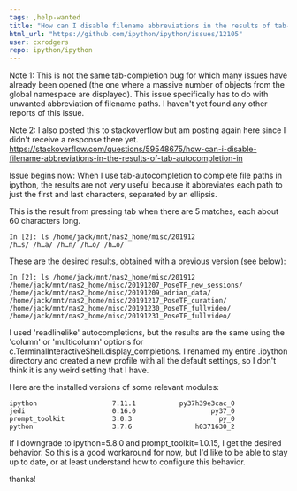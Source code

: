 ```yaml
---
tags: ,help-wanted
title: "How can I disable filename abbreviations in the results of tab-autocompletion?"
html_url: "https://github.com/ipython/ipython/issues/12105"
user: cxrodgers
repo: ipython/ipython
---
```


Note 1: This is not the same tab-completion bug for which many issues have already been opened (the one where a massive number of objects from the global namespace are displayed). This issue specifically has to do with unwanted abbreviation of filename paths. I haven't yet found any other reports of this issue.

Note 2: I also posted this to stackoverflow but am posting again here since I didn't receive a response there yet.
https://stackoverflow.com/questions/59548675/how-can-i-disable-filename-abbreviations-in-the-results-of-tab-autocompletion-in

Issue begins now:
When I use tab-autocompletion to complete file paths in ipython, the results are not very useful because it abbreviates each path to just the first and last characters, separated by an ellipsis.

This is the result from pressing tab when there are 5 matches, each about 60 characters long.
```
In [2]: ls /home/jack/mnt/nas2_home/misc/201912
/h…s/ /h…a/ /h…n/ /h…o/ /h…o/
```

These are the desired results, obtained with a previous version (see below):
```
In [2]: ls /home/jack/mnt/nas2_home/misc/201912
/home/jack/mnt/nas2_home/misc/20191207_PoseTF_new_sessions/ 
/home/jack/mnt/nas2_home/misc/20191209_adrian_data/         
/home/jack/mnt/nas2_home/misc/20191217_PoseTF_curation/     
/home/jack/mnt/nas2_home/misc/20191230_PoseTF_fullvideo/    
/home/jack/mnt/nas2_home/misc/20191231_PoseTF_fullvideo/
```
I used 'readlinelike' autocompletions, but the results are the same using the 'column' or 'multicolumn' options for c.TerminalInteractiveShell.display_completions. I renamed my entire .ipython directory and created a new profile with all the default settings, so I don't think it is any weird setting that I have.

Here are the installed versions of some relevant modules:

```
ipython                   7.11.1           py37h39e3cac_0  
jedi                      0.16.0                   py37_0  
prompt_toolkit            3.0.3                      py_0  
python                    3.7.6                h0371630_2  
```
If I downgrade to ipython=5.8.0 and prompt_toolkit=1.0.15, I get the desired behavior. So this is a good workaround for now, but I'd like to be able to stay up to date, or at least understand how to configure this behavior.

thanks!

